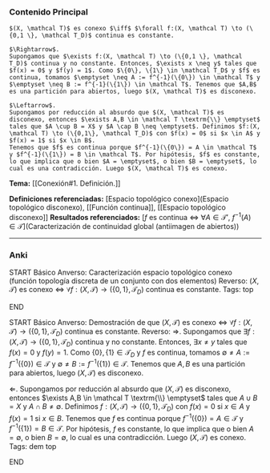### Contenido Principal

```ad-proposition
$(X, \mathcal T)$ es conexo $\iff$ $\forall f:(X, \mathcal T) \to (\{0,1 \}, \mathcal T_D)$ continua es constante.
```

```ad-proof
$\Rightarrow$.
Supongamos que $\exists f:(X, \mathcal T) \to (\{0,1 \}, \mathcal T_D)$ continua y no constante. Entonces, $\exists x \neq y$ tales que $f(x) = 0$ y $f(y) = 1$. Como $\{0\}, \{1\} \in \mathcal T_D$ y $f$ es continua, tomamos $\emptyset \neq A := f^{-1}(\{0\}) \in \mathcal T$ y $\emptyset \neq B := f^{-1}(\{1\}) \in \mathcal T$. Tenemos que $A,B$ es una partición para abiertos, luego $(X, \mathcal T)$ es disconexo.

$\Leftarrow$.
Supongamos por reducción al absurdo que $(X, \mathcal T)$ es disconexo, entonces $\exists A,B \in \mathcal T \textrm{\\} \emptyset$ tales que $A \cup B = X$ y $A \cap B \neq \emptyset$. Definimos $f:(X, \mathcal T) \to (\{0,1\}, \mathcal T_D)$ con $f(x) = 0$ si $x \in A$ y $f(x) = 1$ si $x \in B$.
Tenemos que $f$ es continua porque $f^{-1}(\{0\}) = A \in \mathcal T$ y $f^{-1}(\{1\}) = B \in \mathcal T$. Por hipótesis, $f$ es constante, lo que implica que o bien $A = \emptyset$, o bien $B = \emptyset$, lo cual es una contradicción. Luego $(X, \mathcal T)$ es conexo.
```

**Tema:** [[Conexión#1. Definición.]]

**Definiciones referenciadas:** [Espacio topológico conexo](Espacio topológico disconexo), [[Función continua]], [[Espacio topológico disconexo]]
**Resultados referenciados:** [$f$ es continua $\iff$ $\forall A \in \mathcal T'$, $f^{-1}(A) \in \mathcal T$](Caracterización de continuidad global (antiimagen de abiertos))

---
### Anki

START
Básico
Anverso: Caracterización espacio topológico conexo (función topología discreta de un conjunto con dos elementos)
Reverso: $(X, \mathcal T)$ es conexo $\iff$ $\forall f:(X, \mathcal T) \to (\{0,1 \}, \mathcal T_D)$ continua es constante.
Tags: top
<!--ID: 1732364239624-->
END

START
Básico
Anverso: Demostración de que $(X, \mathcal T)$ es conexo $\iff$ $\forall f:(X, \mathcal T) \to (\{0,1 \}, \mathcal T_D)$ continua es constante.
Reverso: $\Rightarrow$.
Supongamos que $\exists f:(X, \mathcal T) \to (\{0,1 \}, \mathcal T_D)$ continua y no constante. Entonces, $\exists x \neq y$ tales que $f(x) = 0$ y $f(y) = 1$. Como $\{0\}, \{1\} \in \mathcal T_D$ y $f$ es continua, tomamos $\emptyset \neq A := f^{-1}(\{0\}) \in \mathcal T$ y $\emptyset \neq B := f^{-1}(\{1\}) \in \mathcal T$. Tenemos que $A,B$ es una partición para abiertos, luego $(X, \mathcal T)$ es disconexo.

$\Leftarrow$.
Supongamos por reducción al absurdo que $(X, \mathcal T)$ es disconexo, entonces $\exists A,B \in \mathcal T \textrm{\\} \emptyset$ tales que $A \cup B = X$ y $A \cap B \neq \emptyset$. Definimos $f:(X, \mathcal T) \to (\{0,1\}, \mathcal T_D)$ con $f(x) = 0$ si $x \in A$ y $f(x) = 1$ si $x \in B$.
Tenemos que $f$ es continua porque $f^{-1}(\{0\}) = A \in \mathcal T$ y $f^{-1}(\{1\}) = B \in \mathcal T$. Por hipótesis, $f$ es constante, lo que implica que o bien $A = \emptyset$, o bien $B = \emptyset$, lo cual es una contradicción. Luego $(X, \mathcal T)$ es conexo.
Tags: dem top
<!--ID: 1732364239628-->
END

